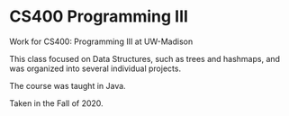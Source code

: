 # CS400 Programming III
Work for CS400: Programming III at UW-Madison

This class focused on Data Structures, such as trees and hashmaps, and was organized into several individual projects.

The course was taught in Java.

Taken in the Fall of 2020.
